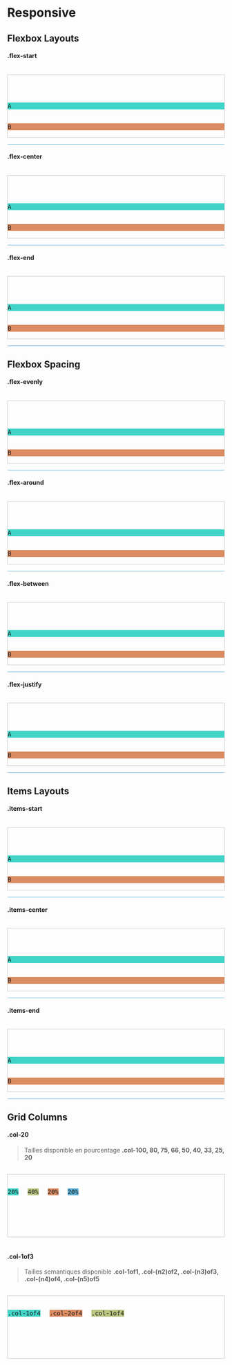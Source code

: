 # Responsive

## Flexbox Layouts

#### .flex-start

<pre class="docsify-example">
  <div style="height: 144px;border:1px solid #CCC;">
    <div class="flex-columns flex-start">
      <div class="text-center p12" style="background-color:#40D4C7;">A</div>
      <div class="text-center p12" style="background-color:#DB8C62;">B</div>
      <div class="text-center p12" style="background-color:#5DB0D7;">C</div>
    </div>
  </div>
</pre>

#### .flex-center

<pre class="docsify-example">
  <div style="height: 144px;border:1px solid #CCC;">
    <div class="flex-columns flex-center">
      <div class="text-center p12" style="background-color:#40D4C7;">A</div>
      <div class="text-center p12" style="background-color:#DB8C62;">B</div>
      <div class="text-center p12" style="background-color:#5DB0D7;">C</div>
    </div>
  </div>
</pre>

#### .flex-end

<pre class="docsify-example">
  <div style="height: 144px;border:1px solid #CCC;">
    <div class="flex-columns flex-end">
      <div class="text-center p12" style="background-color:#40D4C7;">A</div>
      <div class="text-center p12" style="background-color:#DB8C62;">B</div>
      <div class="text-center p12" style="background-color:#5DB0D7;">C</div>
    </div>
  </div>
</pre>

## Flexbox Spacing

#### .flex-evenly

<pre class="docsify-example">
  <div style="height: 144px;border:1px solid #CCC;">
    <div class="flex-columns flex-evenly">
      <div class="text-center p12" style="background-color:#40D4C7;">A</div>
      <div class="text-center p12" style="background-color:#DB8C62;">B</div>
      <div class="text-center p12" style="background-color:#5DB0D7;">C</div>
    </div>
  </div>
</pre>

#### .flex-around

<pre class="docsify-example">
  <div style="height: 144px;border:1px solid #CCC;">
    <div class="flex-columns flex-around">
      <div class="text-center p12" style="background-color:#40D4C7;">A</div>
      <div class="text-center p12" style="background-color:#DB8C62;">B</div>
      <div class="text-center p12" style="background-color:#5DB0D7;">C</div>
    </div>
  </div>
</pre>

#### .flex-between

<pre class="docsify-example">
  <div style="height: 144px;border:1px solid #CCC;">
    <div class="flex-columns flex-between">
      <div class="text-center p12" style="background-color:#40D4C7;">A</div>
      <div class="text-center p12" style="background-color:#DB8C62;">B</div>
      <div class="text-center p12" style="background-color:#5DB0D7;">C</div>
    </div>
  </div>
</pre>

#### .flex-justify

<pre class="docsify-example">
  <div style="height: 144px;border:1px solid #CCC;">
    <div class="flex-columns flex-justify">
      <div class="text-center p12" style="background-color:#40D4C7;">A</div>
      <div class="text-center p12" style="background-color:#DB8C62;">B</div>
      <div class="text-center p12" style="background-color:#5DB0D7;">C</div>
    </div>
  </div>
</pre>

## Items Layouts

#### .items-start

<pre class="docsify-example">
  <div style="height: 144px;border:1px solid #CCC;">
    <div class="flex-columns flex-between items-start is-full-height">
      <div class="text-center p12" style="background-color:#40D4C7;">A</div>
      <div class="text-center p12" style="background-color:#DB8C62;">B</div>
      <div class="text-center p12" style="background-color:#5DB0D7;">C</div>
    </div>
  </div>
</pre>

#### .items-center

<pre class="docsify-example">
  <div style="height: 144px;border:1px solid #CCC;">
    <div class="flex-columns flex-between items-center is-full-height">
      <div class="text-center p12" style="background-color:#40D4C7;">A</div>
      <div class="text-center p12" style="background-color:#DB8C62;">B</div>
      <div class="text-center p12" style="background-color:#5DB0D7;">C</div>
    </div>
  </div>
</pre>

#### .items-end

<pre class="docsify-example">
  <div style="height: 144px;border:1px solid #CCC;">
    <div class="flex-columns flex-between items-end is-full-height">
      <div class="text-center p12" style="background-color:#40D4C7;">A</div>
      <div class="text-center p12" style="background-color:#DB8C62;">B</div>
      <div class="text-center p12" style="background-color:#5DB0D7;">C</div>
    </div>
  </div>
</pre>

## Grid Columns

#### .col-20

> Tailles disponible en pourcentage
> **.col-100, 80, 75, 66, 50, 40, 33, 25, 20**

<pre class="docsify-example">
  <div style="height: 144px;border:1px solid #CCC;">
    <div class="columns items-center flex-between is-full-height">
      <!-- .col-100, .col-80, .col-75, .col-66, .col-50, .col-40, .col-33, .col-25, .col-20 -->
      <div class="col-20 text-center p12" style="background-color:#40D4C7;">20%</div>
      <div class="col-40 text-center p12" style="background-color:#B9C580;">40%</div>
      <div class="col-20 text-center p12" style="background-color:#DB8C62;">20%</div>
      <div class="col-20 text-center p12" style="background-color:#5DB0D7;">20%</div>
    </div>
  </div>
</pre>

#### .col-1of3

> Tailles semantiques disponible
> **.col-1of1, .col-(n2)of2, .col-(n3)of3, .col-(n4)of4, .col-(n5)of5**

<pre class="docsify-example">
  <div style="height: 144px;border:1px solid #CCC;">
    <div class="columns items-center flex-between is-full-height">
    <!-- .col-1of1, .col-1of2, .col-1of3, .col-1of4, .col-1of5 -->
      <div class="col-1of4 text-center p12" style="background-color:#40D4C7;">.col-1of4</div>
      <div class="col-2of4 text-center p12" style="background-color:#DB8C62;">.col-2of4</div>
      <div class="col-1of4 text-center p12" style="background-color:#B9C580;">.col-1of4</div>
    </div>
  </div>
</pre>
